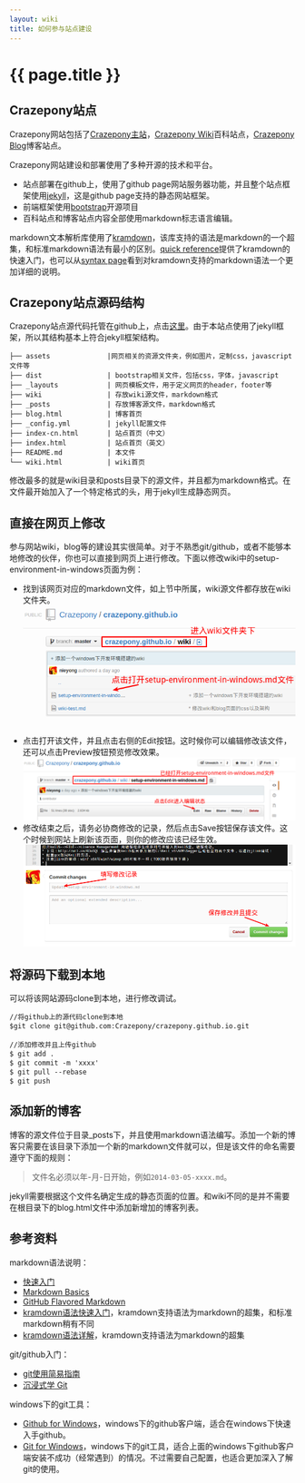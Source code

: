 ```yaml
---
layout: wiki
title: 如何参与站点建设
---
```


# {{ page.title }}

## Crazepony站点
Crazepony网站包括了[Crazepony主站](http://crazepony.github.io/index-cn.html)，[Crazepony Wiki](http://crazepony.github.io/wiki.html)百科站点，[Crazepony Blog](http://crazepony.github.io/blog.html)博客站点。

Crazepony网站建设和部署使用了多种开源的技术和平台。

* 站点部署在github上，使用了github page网站服务器功能，并且整个站点框架使用[jekyll](http://jekyllrb.com/)，这是github page支持的静态网站框架。
* 前端框架使用[bootstrap](https://github.com/twbs/bootstrap)开源项目
* 百科站点和博客站点内容全部使用markdown标志语言编辑。

markdown文本解析库使用了[kramdown](http://kramdown.gettalong.org/)，该库支持的语法是markdown的一个超集，和标准markdown语法有最小的区别。[quick reference](http://kramdown.gettalong.org/quickref.html)提供了kramdown的快速入门，也可以从[syntax page](http://kramdown.gettalong.org/syntax.html)看到对kramdown支持的markdown语法一个更加详细的说明。

## Crazepony站点源码结构
Crazepony站点源代码托管在github上，点击[这里](https://github.com/Crazepony/crazepony.github.io)。由于本站点使用了jekyll框架，所以其结构基本上符合jekyll框架结构。

~~~~
├── assets              |网页相关的资源文件夹，例如图片，定制css，javascript文件等
├── dist                | bootstrap相关文件，包括css，字体，javascript
├── _layouts            | 网页模板文件，用于定义网页的header，footer等
├── wiki                | 存放wiki源文件，markdown格式
├── _posts              | 存放博客源文件，markdown格式
├── blog.html           | 博客首页
├── _config.yml         | jekyll配置文件
├── index-cn.html       | 站点首页（中文）
├── index.html          | 站点首页（英文）
├── README.md           | 本文件
└── wiki.html           | wiki首页
~~~~

修改最多的就是wiki目录和posts目录下的源文件，并且都为markdown格式。在文件最开始加入了一个特定格式的头，用于jekyll生成静态网页。

## 直接在网页上修改
参与网站wiki，blog等的建设其实很简单。对于不熟悉git/github，或者不能够本地修改的伙伴，你也可以直接到网页上进行修改。下面以修改wiki中的setup-environment-in-windows页面为例：

* 找到该网页对应的markdown文件，如上节中所属，wiki源文件都存放在wiki文件夹。
![](../assets/img/readme_001.png)
* 点击打开该文件，并且点击右侧的Edit按钮。这时候你可以编辑修改该文件，还可以点击Preview按钮预览修改效果。
![](../assets/img/readme_002.png)
* 修改结束之后，请务必协商修改的记录，然后点击Save按钮保存该文件。这个时候到网站上刷新该页面，则你的修改应该已经生效。
![](../assets/img/readme_003.png)

## 将源码下载到本地
可以将该网站源码clone到本地，进行修改调试。

```
//将github上的源代码clone到本地
$git clone git@github.com:Crazepony/crazepony.github.io.git

//添加修改并且上传github
$ git add .
$ git commit -m 'xxxx'
$ git pull --rebase
$ git push

```

## 添加新的博客

博客的源文件位于目录_posts下，并且使用markdown语法编写。添加一个新的博客只需要在该目录下添加一个新的markdown文件就可以，但是该文件的命名需要遵守下面的规则：

> 文件名必须以年-月-日开始，例如`2014-03-05-xxxx.md`。

jekyll需要根据这个文件名确定生成的静态页面的位置。和wiki不同的是并不需要在根目录下的blog.html文件中添加新增加的博客列表。


## 参考资料
markdown语法说明：

* [快速入门](http://wowubuntu.com/markdown/basic.html)
* [Markdown Basics](https://help.github.com/articles/markdown-basics)
* [GitHub Flavored Markdown](https://help.github.com/articles/github-flavored-markdown)
* [kramdown语法快速入门](http://kramdown.gettalong.org/quickref.html)，kramdown支持语法为markdown的超集，和标准markdown稍有不同
* [kramdown语法详解](http://kramdown.gettalong.org/syntax.html)，kramdown支持语法为markdown的超集

git/github入门：

* [git使用简易指南](http://www.bootcss.com/p/git-guide/)
* [沉浸式学 Git](http://igit.linuxtoy.org/index.html)

windows下的git工具：

* [Github for Windows](https://windows.github.com/)，windows下的github客户端，适合在windows下快速入手github。
* [Git for Windows](http://msysgit.github.io/)，windows下的git工具，适合上面的windows下github客户端安装不成功（经常遇到）的情况。不过需要自己配置，也适合更加深入了解git的使用。
